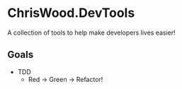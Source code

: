 # ChrisWood.DevTools
A collection of tools to help make developers lives easier!

## Goals

- TDD
  - Red -> Green -> Refactor!